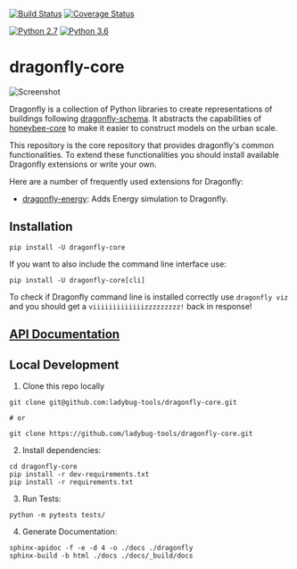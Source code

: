 [![Build Status](https://travis-ci.org/ladybug-tools/dragonfly-core.svg?branch=master)](https://travis-ci.org/ladybug-tools/dragonfly-core)
[![Coverage Status](https://coveralls.io/repos/github/ladybug-tools/dragonfly-core/badge.svg?branch=master)](https://coveralls.io/github/ladybug-tools/dragonfly-core)

[![Python 2.7](https://img.shields.io/badge/python-2.7-green.svg)](https://www.python.org/downloads/release/python-270/) [![Python 3.6](https://img.shields.io/badge/python-3.6-blue.svg)](https://www.python.org/downloads/release/python-360/)

# dragonfly-core

![Screenshot](https://github.com/chriswmackey/Dragonfly/blob/master/dragonfly.png)

Dragonfly is a collection of Python libraries to create representations of buildings
following [dragonfly-schema](https://github.com/ladybug-tools/dragonfly-schema/wiki).
It abstracts the capabilities of [honeybee-core](https://github.com/ladybug-tools/honeybee-core/)
to make it easier to construct models on the urban scale.

This repository is the core repository that provides dragonfly's common functionalities.
To extend these functionalities you should install available Dragonfly extensions or write
your own.

Here are a number of frequently used extensions for Dragonfly:
- [dragonfly-energy](https://github.com/ladybug-tools/dragonfly-energy): Adds Energy simulation to Dragonfly.

## Installation

`pip install -U dragonfly-core`

If you want to also include the command line interface use:

`pip install -U dragonfly-core[cli]`

To check if Dragonfly command line is installed correctly use `dragonfly viz` and you
should get a `viiiiiiiiiiiiizzzzzzzzz!` back in response!

## [API Documentation](https://www.ladybug.tools/dragonfly-core/docs/)

## Local Development
1. Clone this repo locally
```console
git clone git@github.com:ladybug-tools/dragonfly-core.git

# or

git clone https://github.com/ladybug-tools/dragonfly-core.git
```
2. Install dependencies:
```console
cd dragonfly-core
pip install -r dev-requirements.txt
pip install -r requirements.txt
```

3. Run Tests:
```console
python -m pytests tests/
```

4. Generate Documentation:
```console
sphinx-apidoc -f -e -d 4 -o ./docs ./dragonfly
sphinx-build -b html ./docs ./docs/_build/docs
```
